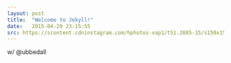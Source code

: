 ```yaml
---
layout: post
title:  "Welcome to Jekyll!"
date:   2015-04-29 23:15:55
src: https://scontent.cdninstagram.com/hphotos-xap1/t51.2885-15/s150x150/e15/11084616_628104027320777_1700547476_n.jpg
---
```

w/ @ubbedall